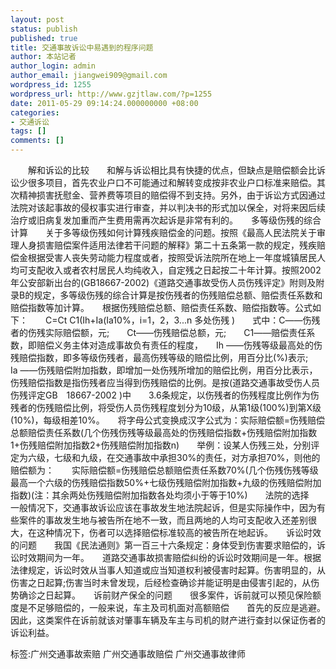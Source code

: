 ```yaml
---
layout: post
status: publish
published: true
title: 交通事故诉讼中易遇到的程序问题
author: 本站记者
author_login: admin
author_email: jiangwei909@gmail.com
wordpress_id: 1255
wordpress_url: http://www.gzjtlaw.com/?p=1255
date: 2011-05-29 09:14:24.000000000 +08:00
categories:
- 交通诉讼
tags: []
comments: []
---
```

　　解和诉讼的比较　　和解与诉讼相比具有快捷的优点，但缺点是赔偿额会比诉讼少很多项目，首先农业户口不可能通过和解转变成按非农业户口标准来赔偿。其次精神损害抚慰金、营养费等项目的赔偿得不到支持。另外，由于诉讼方式因通过法院对该起事故的侵权事实进行审查，并以判决书的形式加以保全，对将来因后续治疗或旧病复发加重而产生费用需再次起诉是非常有利的。　　多等级伤残的综合计算　　关于多等级伤残如何计算残疾赔偿金的问题。按照《最高人民法院关于审理人身损害赔偿案件适用法律若干问题的解释》第二十五条第一款的规定，残疾赔偿金根据受害人丧失劳动能力程度或者，按照受诉法院所在地上一年度城镇居民人均可支配收入或者农村居民人均纯收入，自定残之日起按二十年计算。按照2002年公安部新出台的(GB18667-2002)《道路交通事故受伤人员伤残评定》附则及附录B的规定，多等级伤残的综合计算是按伤残者的伤残赔偿总额、赔偿责任系数和赔偿指数等加计算。　　根据伤残赔偿总额、赔偿责任系数、赔偿指数等。公式如下：　　C=Ct C1(Ih+Ia(Ia10%，i=1，2，3...n 多处伤残 )　　式中：C――伤残者的伤残实际赔偿额，元;　　Ct――伤残赔偿总额，元;　　C1――赔偿责任系数，即赔偿义务主体对造成事故负有责任的程度，　　Ih ――伤残等级最高处的伤残赔偿指数，即多等级伤残者，最高伤残等级的赔偿比例，用百分比(%)表示;　　Ia ――伤残赔偿附加指数，即增加一处伤残所增加的赔偿比例，用百分比表示，　　伤残赔偿指数是指伤残者应当得到伤残赔偿的比例。是按(道路交通事故受伤人员伤残评定GB　18667-2002 )中　　3.6条规定，以伤残者的伤残程度比例作为伤残者的伤残赔偿比例，将受伤人员伤残程度划分为10级，从第1级(100%)到第X级(10%)，每级相差10%。　　将字母公式变换成汉字公式为：实际赔偿额=伤残赔偿总额赔偿责任系数(几个伤残伤残等级最高处的伤残赔偿指数+伤残赔偿附加指数1+伤残赔偿附加指数2+伤残赔偿附加指数n)　　举例：设某人伤残三处，分别评定为六级，七级和九级，在交通事故中承担30%的责任，对方承担70%，则他的赔偿额为：　　实际赔偿额=伤残赔偿总额赔偿责任系数70%(几个伤残伤残等级最高一个六级的伤残赔偿指数50%+七级伤残赔偿附加指数+九级的伤残赔偿附加指数)(注：其余两处伤残赔偿附加指数各处均须小于等于10%)　　法院的选择　　一般情况下，交通事故诉讼应该在事故发生地法院起诉，但是实际操作中，因为有些案件的事故发生地与被告所在地不一致，而且两地的人均可支配收入还差别很大，在这种情况下，伤者可以选择赔偿标准较高的被告所在地起诉。　　诉讼时效的问题　　我国《民法通则》第一百三十六条规定：身体受到伤害要求赔偿的，诉讼时效期间为一年。　　道路交通事故损害赔偿纠纷的诉讼时效期间是一年。根据法律规定，诉讼时效从当事人知道或应当知道权利被侵害时起算。伤害明显的，从伤害之日起算;伤害当时未曾发现，后经检查确诊并能证明是由侵害引起的，从伤势确诊之日起算。　　诉前财产保全的问题　　很多案件，诉前就可以预见保险额度是不足够赔偿的，一般来说，车主及司机面对高额赔偿　　首先的反应是逃避。因此，这类案件在诉前就该对肇事车辆及车主与司机的财产进行查封以保证伤者的诉讼利益。标签:广州交通事故索赔 广州交通事故赔偿 广州交通事故律师
